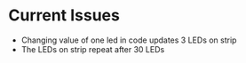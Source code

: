 # Current Issues

- Changing value of one led in code updates 3 LEDs on strip
- The LEDs on strip repeat after 30 LEDs
